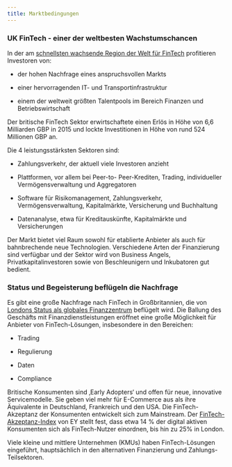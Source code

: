 ```yaml
---
title: Marktbedingungen
---
```


### UK FinTech - einer der weltbesten Wachstumschancen

In der am [schnellsten wachsende Region der Welt für FinTech](https://www.gov.uk/government/publications/uk-fintech-on-the-cutting-edge) profitieren Investoren von:

- der hohen Nachfrage eines anspruchsvollen Markts

- einer hervorragenden IT- und Transportinfrastruktur

- einem der weltweit größten Talentpools im Bereich Finanzen und Betriebswirtschaft

Der britische FinTech Sektor erwirtschaftete einen Erlös in Höhe von 6,6 Milliarden GBP in 2015 und lockte Investitionen in Höhe von rund 524 Millionen GBP an.

Die 4 leistungsstärksten Sektoren sind:

- Zahlungsverkehr, der aktuell viele Investoren anzieht

- Plattformen, vor allem bei Peer-to- Peer-Krediten, Trading, individueller Vermögensverwaltung und Aggregatoren

- Software für Risikomanagement, Zahlungsverkehr, Vermögensverwaltung, Kapitalmärkte, Versicherung und Buchhaltung

- Datenanalyse, etwa für Kreditauskünfte, Kapitalmärkte und Versicherungen

Der Markt bietet viel Raum sowohl für etablierte Anbieter als auch für bahnbrechende neue Technologien. Verschiedene Arten der Finanzierung sind verfügbar und der Sektor wird von Business Angels, Privatkapitalinvestoren sowie von Beschleunigern und Inkubatoren gut bedient.

### Status und Begeisterung beflügeln die Nachfrage

Es gibt eine große Nachfrage nach FinTech in Großbritannien, die von [Londons Status als globales Finanzzentrum](http://www.longfinance.net/global-financial-centres-index-20/1037-gfci-20.html) beflügelt wird. Die Ballung des Geschäfts mit Finanzdienstleistungen eröffnet eine große Möglichkeit für Anbieter von FinTech-Lösungen, insbesondere in den Bereichen:

- Trading

- Regulierung

- Daten

- Compliance

Britische Konsumenten sind ‚Early Adopters‘ und offen für neue, innovative Servicemodelle. Sie geben viel mehr für E-Commerce aus als ihre Äquivalente in Deutschland, Frankreich und den USA. Die FinTech-Akzeptanz der Konsumenten entwickelt sich zum Mainstream. Der [FinTech-Akzeptanz-Index](http://www.ey.com/gl/en/industries/financial-services/ey-fintech-adoption-index) von EY stellt fest, dass etwa 14 % der digital aktiven Konsumenten sich als FinTech-Nutzer einordnen, bis hin zu 25% in London.

Viele kleine und mittlere Unternehmen (KMUs) haben FinTech-Lösungen eingeführt, hauptsächlich in den alternativen Finanzierung und Zahlungs-Teilsektoren.
